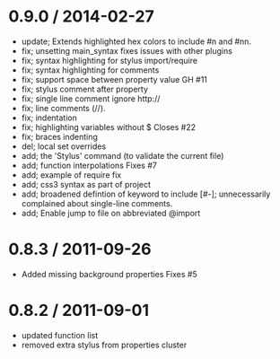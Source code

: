 
0.9.0 / 2014-02-27
==================

 * update; Extends highlighted hex colors to include #n and #nn.
 * fix; unsetting main_syntax fixes issues with other plugins
 * fix; syntax highlighting for stylus import/require
 * fix; syntax highlighting for comments
 * fix; support space between property value GH #11
 * fix; stylus comment after property
 * fix; single line comment ignore http://
 * fix; line comments (//).
 * fix; indentation
 * fix; highlighting variables without $ Closes #22
 * fix; braces indenting
 * del; local set overrides
 * add; the 'Stylus' command (to validate the current file)
 * add; function interpolations Fixes #7
 * add; example of require fix
 * add; css3 syntax as part of project
 * add; broadened defintion of keyword to include [#-]; unnecessarily complained about single-line comments.
 * add; Enable jump to file on abbreviated @import

0.8.3 / 2011-09-26 
==================

  * Added missing background properties Fixes #5

0.8.2 / 2011-09-01 
==================

  * updated function list
  * removed extra stylus from properties cluster
